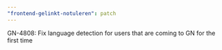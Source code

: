 ```yaml
---
"frontend-gelinkt-notuleren": patch
---
```


GN-4808: Fix language detection for users that are coming to GN for the first time
